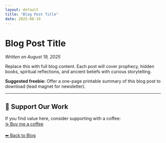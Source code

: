 ```yaml
---
layout: default
title: "Blog Post Title"
date: 2025-08-19
---
```


# Blog Post Title

_Written on August 19, 2025_

Replace this with full blog content. Each post will cover prophecy, hidden books, spiritual reflections, and ancient beliefs with curious storytelling.

**Suggested freebie:** Offer a one-page printable summary of this blog post to download (lead magnet for newsletter).

---

## 🙏 Support Our Work

If you find value here, consider supporting with a coffee:  
[☕ Buy me a coffee](https://ko-fi.com/yourpage)

[⬅ Back to Blog](/blog/index.html)
